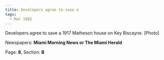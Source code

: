 ```yaml
---  
title: Developers agree to save a  
tags:  
  - Mar 1982  
---  
```

  
Developers agree to save a 1917 Matheson house on Key Biscayne. [Photo]  
  
Newspapers: **Miami Morning News or The Miami Herald**  
  
Page: **8**, Section: **B** 
